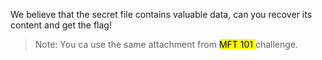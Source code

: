 We believe that the secret file contains valuable data, can you recover its content and get the flag!  

> Note: You ca use the same attachment from <mark>MFT 101 </mark> challenge.    
